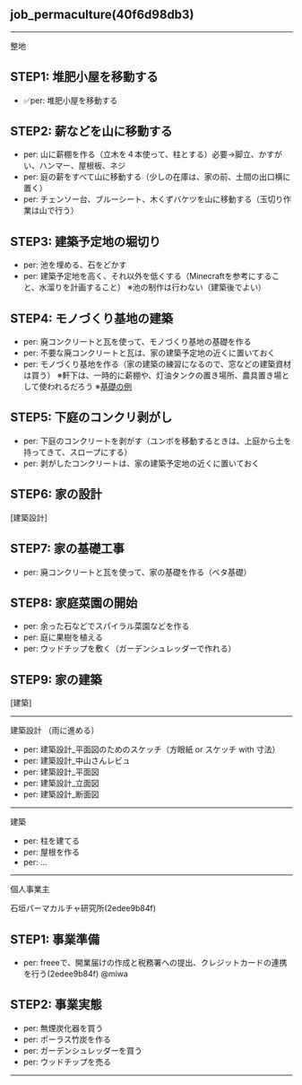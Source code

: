job_permaculture(40f6d98db3)
---

---
整地

## STEP1: 堆肥小屋を移動する
- ✅per: 堆肥小屋を移動する

## STEP2: 薪などを山に移動する
- per: 山に薪棚を作る（立木を４本使って、柱とする）必要→脚立、かすがい、ハンマー、屋根板、ネジ
- per: 庭の薪をすべて山に移動する（少しの在庫は、家の前、土間の出口横に置く）
- per: チェンソー台、ブルーシート、木くずバケツを山に移動する（玉切り作業は山で行う）

## STEP3: 建築予定地の堀切り
- per: 池を埋める、石をどかす
- per: 建築予定地を高く、それ以外を低くする（Minecraftを参考にすること、水溜りを計画すること）
※池の制作は行わない（建築後でよい）

## STEP4: モノづくり基地の建築
- per: 廃コンクリートと瓦を使って、モノづくり基地の基礎を作る
- per: 不要な廃コンクリートと瓦は、家の建築予定地の近くに置いておく
- per: モノづくり基地を作る（家の建築の練習になるので、窓などの建築資材は買う）
※軒下は、一時的に薪棚や、灯油タンクの置き場所、農具置き場として使われるだろう
※[基礎の例](https://note.com/kenjiusui/n/nf8922d48a5d2)

## STEP5: 下庭のコンクリ剥がし
- per: 下庭のコンクリートを剥がす（ユンボを移動するときは、上庭から土を持ってきて、スロープにする）
- per: 剥がしたコンクリートは、家の建築予定地の近くに置いておく

## STEP6: 家の設計
[建築設計]

## STEP7: 家の基礎工事
- per: 廃コンクリートと瓦を使って、家の基礎を作る（ベタ基礎）

## STEP8: 家庭菜園の開始
- per: 余った石などでスパイラル菜園などを作る
- per: 庭に果樹を植える
- per: ウッドチップを敷く（ガーデンシュレッダーで作れる）

## STEP9: 家の建築
[建築]

---
建築設計
（雨に進める）

- per: 建築設計_平面図のためのスケッチ（方眼紙 or スケッチ with 寸法）
- per: 建築設計_中山さんレビュ
- per: 建築設計_平面図
- per: 建築設計_立面図
- per: 建築設計_断面図

---
建築

- per: 柱を建てる
- per: 屋根を作る
- per: ...

---
個人事業主

石垣パーマカルチャ研究所(2edee9b84f)

## STEP1: 事業準備
- per: freeeで、開業届けの作成と税務署への提出、クレジットカードの連携を行う(2edee9b84f) @miwa

## STEP2: 事業実態
- per: 無煙炭化器を買う
- per: ポーラス竹炭を作る
- per: ガーデンシュレッダーを買う
- per: ウッドチップを売る

---


